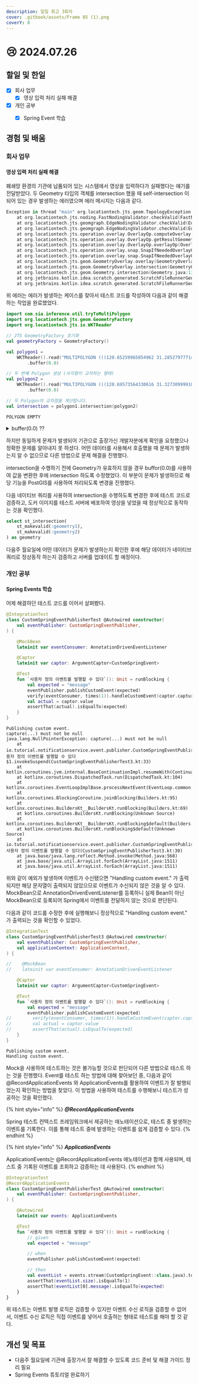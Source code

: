 ```yaml
---
description: 일일 회고 3회차
cover: .gitbook/assets/Frame 85 (1).png
coverY: 0
---
```


# 😢 2024.07.26

## 할일 및 한일

* [x] 회사 업무
  * [x] 영상 입력 처리 실패 해결
* [x] 개인 공부
  * [x] Spring Event 학습



## 경험 및 배움

### 회사 업무

#### 영상 입력 처리 실패 해결

폐쇄망 환경의 기관에 납품되어 있는 시스템에서 영상을 입력하다가 실패했다는 얘기를 전달받았다. 두 Geometry 타입의 객체를 intersection 했을 때 self-intersection 이 되어 있는 경우 발생하는 에러였으며 에러 메시지는 다음과 같다.

```kotlin
Exception in thread "main" org.locationtech.jts.geom.TopologyException: found non-noded intersection between LINESTRING ( 120.65259965054962 31.285279777143465, 120.67974663557145 31.288251142146198 ) and LINESTRING ( 120.65273638403228 31.28526053475525, 120.6525866745773 31.28529679390149 ) [ (120.65263910444314, 31.2852840955574, NaN) ]
	at org.locationtech.jts.noding.FastNodingValidator.checkValid(FastNodingValidator.java:139)
	at org.locationtech.jts.geomgraph.EdgeNodingValidator.checkValid(EdgeNodingValidator.java:80)
	at org.locationtech.jts.geomgraph.EdgeNodingValidator.checkValid(EdgeNodingValidator.java:45)
	at org.locationtech.jts.operation.overlay.OverlayOp.computeOverlay(OverlayOp.java:229)
	at org.locationtech.jts.operation.overlay.OverlayOp.getResultGeometry(OverlayOp.java:181)
	at org.locationtech.jts.operation.overlay.OverlayOp.overlayOp(OverlayOp.java:84)
	at org.locationtech.jts.operation.overlay.snap.SnapIfNeededOverlayOp.getResultGeometry(SnapIfNeededOverlayOp.java:75)
	at org.locationtech.jts.operation.overlay.snap.SnapIfNeededOverlayOp.overlayOp(SnapIfNeededOverlayOp.java:37)
	at org.locationtech.jts.geom.GeometryOverlay.overlay(GeometryOverlay.java:76)
	at org.locationtech.jts.geom.GeometryOverlay.intersection(GeometryOverlay.java:119)
	at org.locationtech.jts.geom.Geometry.intersection(Geometry.java:1330)
	at org.jetbrains.kotlin.idea.scratch.generated.ScratchFileRunnerGenerated$ScratchFileRunnerGenerated.<init>(tmp.kt:15)
	at org.jetbrains.kotlin.idea.scratch.generated.ScratchFileRunnerGenerated.main(tmp.kt:20)
```



위 에러는 에러가 발생하는 케이스를 찾아서 테스트 코드를 작성하여 다음과 같이 해결하는 작업을 완료했었다.

```kotlin
import com.sia.inference.util.tryToMultiPolygon
import org.locationtech.jts.geom.GeometryFactory
import org.locationtech.jts.io.WKTReader

// JTS GeometryFactory 초기화
val geometryFactory = GeometryFactory()

val polygon1 =
    WKTReader().read("MULTIPOLYGON (((120.65259965054962 31.285279777143465, 120.67974663557145 31.288251142146198, 120.68831455911376 31.28918923620673, 120.70794961491976 31.282636365231323, 120.76374886330346 31.283832422390343, 120.78566214063716 31.282849157114605, 120.78727475541889 31.282211626764653, 120.7870154283358 31.28112971510409, 120.78159715214149 31.281396505875275, 120.7675993122942 31.282369818420804, 120.76620314875765 31.281048292763057, 120.7622268383381 31.282310090290256, 120.75562997396135 31.281939054121096, 120.74886389782327 31.28171655444499, 120.74540558497365 31.28169741706209, 120.73917835062895 31.28125748233043, 120.73308266356383 31.281259760653278, 120.70952760230696 31.279938436718577, 120.70172330921004 31.281048754102418, 120.690769367383 31.283502308101333, 120.68806834503596 31.285431202279767, 120.67784877635694 31.28510197877543, 120.66475600163066 31.284907044197734, 120.65301591965225 31.28423244481776, 120.65273638403228 31.28526053475525, 120.6525866745773 31.28529679390149, 120.6525866745773 31.28529679390149, 120.65259965054962 31.285279777143465)))").tryToMultiPolygon()
        .buffer(0.0)

// 두 번째 Polygon 생성 (사각형이 교차하는 형태)
val polygon2 =
    WKTReader().read("MULTIPOLYGON (((120.69573564330616 31.327309999189573, 120.69612595247793 31.327308370013657, 120.69718722428661 31.325717255890233, 120.69808270409025 31.325368971486622, 120.70169963540822 31.325569380113155, 120.70516017403206 31.325597389289385, 120.70689764247813 31.324660350571925, 120.75542191932003 31.329295587119677, 120.75550805594263 31.328123043584245, 120.72823987922153 31.325796147944697, 120.70711040566125 31.323744401744424, 120.70573841638927 31.324149119597184, 120.70488267408774 31.32470010686361, 120.69776330474302 31.32476569478398, 120.69647748854426 31.325444487565747, 120.69566285003579 31.326380456642895, 120.69573564330616 31.327309999189573)))").tryToMultiPolygon()
        .buffer(0.0)

// 두 Polygon의 교차점을 계산합니다.
val intersection = polygon1.intersection(polygon2)

```

```kotlin
POLYGON EMPTY
```

<details>

<summary>buffer(0.0) ??</summary>

코드에서 `buffer(0.0)`을 호출하는 부분은 JTS (Java Topology Suite) 라이브러리의 **`Geometry`** 객체에 대해 버퍼 연산을 수행하는 부분입니다.   **`buffer()`** 메서드는 주어진 지오메트리 주변에 지정된 거리만큼의 버퍼 영역을 생성합니다. 이 경우, 버퍼 거리로 `0.0`이 지정되어 있습니다.

#### **`buffer(0.0)`의 목적과 작동 원리:**

* **목적**: `buffer(0.0)`을 사용하는 주된 목적은 지오메트리의 간소화(simplification) 또는 정규화(normalization)를 수행하여 작은 기하학적 불규칙성이나 자기 교차(self-intersections) 같은 문제를 해결하는 것입니다. 이러한 문제들은 종종 지오메트리를 처리하거나 공간 분석을 수행할 때 오류의 원인이 됩니다.
* **작동 원리**: **`buffer(0.0)`** 호출은 지오메트리에 0의 거리만큼 버퍼를 추가합니다. 즉, 실제로 지오메트리의 크기를 변경하지 않습니다. 그러나 이 과정에서 JTS 라이브러리는 지오메트리의 내부 구조를 다시 계산하게 됩니다. 이는 지오메트리의 불규칙성을 제거하고, 깨끗하고 정확한 지오메트리 표현을 확보하는 효과가 있습니다. 특히, 자기 교차나 매우 가까운 선분들이 서로 '스냅(snap)'되어 더 일관성 있는 구조로 정렬될 수 있습니다.

#### **사용 사례:**

* **자기 교차 제거**: 폴리곤이나 라인스트링이 자기 자신과 교차하는 경우, 이를 해결하기 위해 사용될 수 있습니다.
* **작은 불규칙성 수정**: 지오메트리의 경계에 매우 작은 불규칙성이 있을 때, 이를 평활화하여 보다 정규화된 형태로 만들 수 있습니다.
* **로버스팅(robustness) 향상**: 공간 연산 중 발생할 수 있는 작은 오류나 불안정성을 줄여, 연산의 안정성을 향상시킬 수 있습니다.

`buffer(0.0)`는 지오메트리를 변경하지 않는 것처럼 보이지만, 실제로는 내부적으로 지오메트리를 '정리'하고, 오류 가능성을 줄이는 데 도움이 됩니다. 그러나 모든 경우에 이 방법이 적합한 것은 아니며, 특히 큰 지오메트리 데이터셋을 처리할 때는 성능 저하를 초래할 수 있으므로 주의가 필요합니다.

</details>



하지만 동일하게 문제가 발생되어 기관으로 출장가신 개발자분에게 확인을 요청했으나 정확한 문제를 알아내지 못 하셨다. 어떤 데이터를 사용해서 호출했을 때 문제가 발생하는지 알 수 없으므로 다른 방법으로 문제 해결을 진행했다.

intersection을 수행하기 전에 Geometry가 유효하지 않을 경우 buffor(0.0)를 사용하여 값을 변환한 후에 intersection 하도록 수정했었다. 이 부분이 문제가 발생하므로 해당 기능을 PostGIS를 사용하여 처리되도록 변경을 진행했다.

다음 네이티브 쿼리를 사용하여 intersection을 수행하도록 변경한 후에 테스트 코드로 검증하고, 도커 이미지를 테스트 서버에 배포하여 영상을 넣었을 때 정상적으로 동작하는 것을 확인했다.

```sql
select st_intersection(
    st_makevalid(:geometry1), 
    st_makevalid(:geometry2)
) as geometry
```

다음주 월요일에 어떤 데이터가 문제가 발생하는지 확인한 후에 해당 데이터가 네이티브 쿼리로 정상동작 하는지 검증하고 서버를 업데이트 할 예정이다.



### 개인 공부

#### Spring Events 학습

어제 해결하던 테스트 코드를 이어서 살펴봤다.

```kotlin
@IntegrationTest
class CustomSpringEventPublisherTest @Autowired constructor(
    val eventPublisher: CustomSpringEventPublisher,
) {

    @MockBean
    lateinit var eventConsumer: AnnotationDrivenEventListener

    @Captor
    lateinit var captor: ArgumentCaptor<CustomSpringEvent>

    @Test
    fun `사용자 정의 이벤트를 발행할 수 있다`(): Unit = runBlocking {
        val expected = "message"
        eventPublisher.publishCustomEvent(expected)
        verify(eventConsumer, times(1)).handleCustomEvent(captor.capture())
        val actual = captor.value
        assertThat(actual).isEqualTo(expected)
    }
}
```

```
Publishing custom event. 
capture(...) must not be null
java.lang.NullPointerException: capture(...) must not be null
	at io.tutorial.notificationservice.event.publisher.CustomSpringEventPublisherTest3$사용자 정의 이벤트를 발행할 수 있다$1.invokeSuspend(CustomSpringEventPublisherTest3.kt:33)
	at kotlin.coroutines.jvm.internal.BaseContinuationImpl.resumeWith(ContinuationImpl.kt:33)
	at kotlinx.coroutines.DispatchedTask.run(DispatchedTask.kt:104)
	at kotlinx.coroutines.EventLoopImplBase.processNextEvent(EventLoop.common.kt:277)
	at kotlinx.coroutines.BlockingCoroutine.joinBlocking(Builders.kt:95)
	at kotlinx.coroutines.BuildersKt__BuildersKt.runBlocking(Builders.kt:69)
	at kotlinx.coroutines.BuildersKt.runBlocking(Unknown Source)
	at kotlinx.coroutines.BuildersKt__BuildersKt.runBlocking$default(Builders.kt:48)
	at kotlinx.coroutines.BuildersKt.runBlocking$default(Unknown Source)
	at io.tutorial.notificationservice.event.publisher.CustomSpringEventPublisherTest3.사용자 정의 이벤트를 발행할 수 있다(CustomSpringEventPublisherTest3.kt:30)
	at java.base/java.lang.reflect.Method.invoke(Method.java:568)
	at java.base/java.util.ArrayList.forEach(ArrayList.java:1511)
	at java.base/java.util.ArrayList.forEach(ArrayList.java:1511)
```

위와 같이 예외가 발생하며 이벤트가 수신됐으면 "Handling custom event." 가 출력되지만 해당 문자열이 출력되지 않았으므로 이벤트가 수신되지 않은 것을 알 수 있다. MockBean으로 AnnotationDrivenEventListener를 등록하니 실제 Bean이 아닌 MockBean으로 등록되어 Spring에서 이벤트를 전달하지 않는 것으로 판단된다.

다음과 같이 코드를 수정한 후에 실행해보니 정상적으로 "Handling custom event." 가 출력되는 것을 확인할 수 있었다.

```kotlin
@IntegrationTest
class CustomSpringEventPublisherTest3 @Autowired constructor(
    val eventPublisher: CustomSpringEventPublisher,
    val applicationContext: ApplicationContext,
) {

//    @MockBean
//    lateinit var eventConsumer: AnnotationDrivenEventListener

    @Captor
    lateinit var captor: ArgumentCaptor<CustomSpringEvent>

    @Test
    fun `사용자 정의 이벤트를 발행할 수 있다`(): Unit = runBlocking {
        val expected = "message"
        eventPublisher.publishCustomEvent(expected)
//        verify(eventConsumer, times(1)).handleCustomEvent(captor.capture())
//        val actual = captor.value
//        assertThat(actual).isEqualTo(expected)
    }
}
```

```
Publishing custom event.
Handling custom event.
```



Mock을 사용하여 테스트하는 것은 불가능할 것으로 판단되어 다른 방법으로 테스트 하는 것을 진행했다. Event를 테스트 하는 방법에 대해 찾아보던 중, 다음과 같이 @RecordApplicationEvents 와 ApplicationEvents를 활용하여 이벤트가 잘 발행되었는지 확인하는 방법을 찾았다. 이 방법을 사용하여 테스트를 수행해보니 테스트가 성공하는 것을 확인했다.

{% hint style="info" %}
_**@RecordApplicationEvents**_

Spring 테스트 컨텍스트 프레임워크에서 제공하는 애노테이션으로, 테스트 중 발생하는 이벤트를 기록한다. 이를 통해 테스트 중에 발생하는 이벤트를 쉽게 검증할 수 있다.
{% endhint %}

{% hint style="info" %}
_**ApplicationEvents**_

ApplicationEvents는 @RecordApplicationEvents 애노테이션과 함께 사용되며, 테스트 중 기록된 이벤트를 조회하고 검증하는 데 사용된다.
{% endhint %}

```kotlin
@IntegrationTest
@RecordApplicationEvents
class CustomSpringEventPublisherTest @Autowired constructor(
    val eventPublisher: CustomSpringEventPublisher,
) {

    @Autowired
    lateinit var events: ApplicationEvents

    @Test
    fun `사용자 정의 이벤트를 발행할 수 있다`(): Unit = runBlocking {
        // given
        val expected = "message"

        // when
        eventPublisher.publishCustomEvent(expected)

        // then
        val eventList = events.stream(CustomSpringEvent::class.java).toList()
        assertThat(eventList.size).isEqualTo(1)
        assertThat(eventList[0].message).isEqualTo(expected)
    }
}
```

위 테스트는 이벤트 발행 로직은 검증할 수 있지만 이벤트 수신 로직을 검증할 수 없어서, 이벤트 수신 로직은 직접 이벤트를 넣어서 호출하는 형태로 테스트를 해야 할 것 같다.



## 개선 및 목표

* 다음주 월요일에 기관에 출장가서 잘 해결할 수 있도록 코드 준비 및 해결 가이드 정리 필요
* Spring Events 튜토리얼 완료하기

